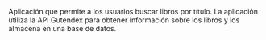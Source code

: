 Aplicación que permite a los usuarios buscar libros por título. La aplicación utiliza la API Gutendex para obtener información sobre los libros y los almacena en una base de datos.
